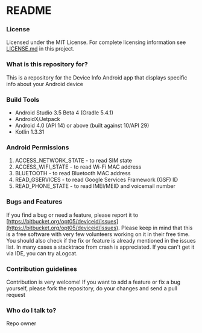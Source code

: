 # README #

### License ###

Licensed under the MIT License. For complete licensing information see [LICENSE.md](https://bitbucket.org/opt05/deviceid/src) in this project.

### What is this repository for? ###

This is a repository for the Device Info Android app that displays specific info about your Android device

### Build Tools ###
* Android Studio 3.5 Beta 4 (Gradle 5.4.1)
* AndroidX/Jetpack
* Android 4.0 (API 14) or above (built against 10/API 29)
* Kotlin 1.3.31

### Android Permissions ###
1. ACCESS_NETWORK_STATE - to read SIM state
1. ACCESS_WIFI_STATE - to read Wi-Fi MAC address
1. BLUETOOTH - to read Bluetooth MAC address
1. READ_GSERVICES - to read Google Services Framework (GSF) ID
1. READ_PHONE_STATE - to read IMEI/MEID and voicemail number

### Bugs and Features ###
If you find a bug or need a feature, please report it to [https://bitbucket.org/opt05/deviceid/issues](https://bitbucket.org/opt05/deviceid/issues). Please keep in mind that this is a free software with very few volunteers working on it in their free time. You should also check if the fix or feature is already mentioned in the issues list. In many cases a stacktrace from crash is appreciated. If you can't get it via IDE, you can try aLogcat.

### Contribution guidelines ###

Contribution is very welcome! If you want to add a feature or fix a bug yourself, please fork the repository, do your changes and send a pull request

### Who do I talk to? ###

Repo owner
